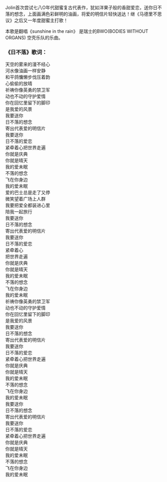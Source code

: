 

Jolin首次尝试七八O年代甜蜜复古代表作，犹如洋果子般的香甜爱恋，送你日不落的想念，上面画满色彩鲜明的油画，将爱的明信片轻快送达！继《马德里不思议》之后又一年度甜蜜主打歌！

本歌是翻唱《sunshine in the rain》 是瑞士的BWO(BODIES WITHOUT ORGANS) 空壳乐队的乐曲。

### 《日不落》歌词：

天空的雾来的漫不经心  
河水像油画一样安静  
和平鸽慵懒步伐压着韵  
心偷偷的放晴  
祈祷你像英勇的禁卫军  
动也不动的守护爱情  
你在回忆里留下的脚印  
是我爱的风景  
我要送你  
日不落的想念  
寄出代表爱的明信片  
我要送你  
日不落的爱恋  
紧牵着心把世界走遍  
你就是庆典  
你就是晴天  
我的爱未眠  
不落的想念  
飞在你身边  
我的爱未眠  
爱的巴士总是走了又停  
微笑望着广场上人群  
我要把爱全都装进心里  
陪我一起旅行  
我要送你  
日不落的想念  
寄出代表爱的明信片  
我要送你  
日不落的爱恋  
紧牵着心  
把世界走遍  
你就是庆典  
你就是晴天  
我的爱未眠  
不落的想念  
飞在你身边  
我的爱未眠  
祈祷你像英勇的禁卫军  
动也不动的守护爱情  
你在回忆里留下的脚印  
是我爱的风景  
我要送你  
日不落的想念  
寄出代表爱的明信片  
我要送你  
日不落的爱恋  
紧牵着心把世界走遍  
你就是庆典  
你就是晴天  
我的爱未眠  
不落的想念  
飞在你身边  
我的爱未眠  
我要送你  
日不落的想念  
寄出代表爱的明信片  
我要送你  
日不落的爱恋  
紧牵着心把世界走遍  
你就是庆典  
你就是晴天  
我的爱未眠  
不落的想念  
飞在你身边  
我的爱未眠

